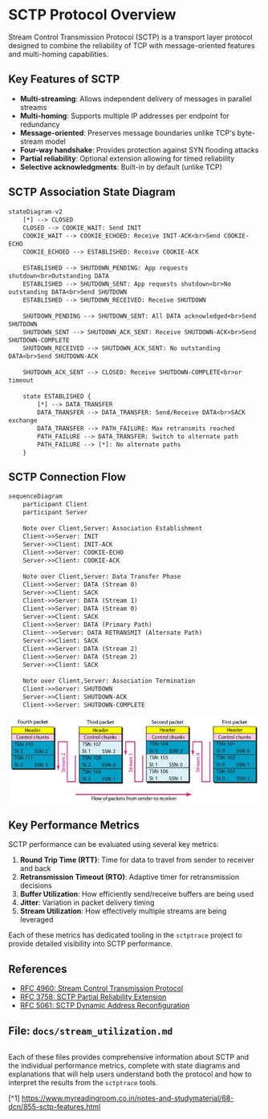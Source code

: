 # SCTP Protocol Overview

Stream Control Transmission Protocol (SCTP) is a transport layer protocol designed to combine the reliability of TCP with message-oriented features and multi-homing capabilities.

## Key Features of SCTP

- **Multi-streaming**: Allows independent delivery of messages in parallel streams
- **Multi-homing**: Supports multiple IP addresses per endpoint for redundancy
- **Message-oriented**: Preserves message boundaries unlike TCP's byte-stream model
- **Four-way handshake**: Provides protection against SYN flooding attacks
- **Partial reliability**: Optional extension allowing for timed reliability
- **Selective acknowledgments**: Built-in by default (unlike TCP)

## SCTP Association State Diagram

```mermaid
stateDiagram-v2
    [*] --> CLOSED
    CLOSED --> COOKIE_WAIT: Send INIT
    COOKIE_WAIT --> COOKIE_ECHOED: Receive INIT-ACK<br>Send COOKIE-ECHO
    COOKIE_ECHOED --> ESTABLISHED: Receive COOKIE-ACK
    
    ESTABLISHED --> SHUTDOWN_PENDING: App requests shutdown<br>Outstanding DATA
    ESTABLISHED --> SHUTDOWN_SENT: App requests shutdown<br>No outstanding DATA<br>Send SHUTDOWN
    ESTABLISHED --> SHUTDOWN_RECEIVED: Receive SHUTDOWN
    
    SHUTDOWN_PENDING --> SHUTDOWN_SENT: All DATA acknowledged<br>Send SHUTDOWN
    SHUTDOWN_SENT --> SHUTDOWN_ACK_SENT: Receive SHUTDOWN-ACK<br>Send SHUTDOWN-COMPLETE
    SHUTDOWN_RECEIVED --> SHUTDOWN_ACK_SENT: No outstanding DATA<br>Send SHUTDOWN-ACK
    
    SHUTDOWN_ACK_SENT --> CLOSED: Receive SHUTDOWN-COMPLETE<br>or timeout
    
    state ESTABLISHED {
        [*] --> DATA_TRANSFER
        DATA_TRANSFER --> DATA_TRANSFER: Send/Receive DATA<br>SACK exchange
        DATA_TRANSFER --> PATH_FAILURE: Max retransmits reached
        PATH_FAILURE --> DATA_TRANSFER: Switch to alternate path
        PATH_FAILURE --> [*]: No alternate paths
    }
```

## SCTP Connection Flow

```mermaid
sequenceDiagram
    participant Client
    participant Server
    
    Note over Client,Server: Association Establishment
    Client->>Server: INIT
    Server->>Client: INIT-ACK
    Client->>Server: COOKIE-ECHO
    Server->>Client: COOKIE-ACK
    
    Note over Client,Server: Data Transfer Phase
    Client->>Server: DATA (Stream 0)
    Server->>Client: SACK
    Client->>Server: DATA (Stream 1)
    Client->>Server: DATA (Stream 0)
    Server->>Client: SACK
    Client->>Server: DATA (Primary Path)
    Client-->>Server: DATA RETRANSMIT (Alternate Path)
    Server->>Client: SACK
    Client->>Server: DATA (Stream 2)
    Client->>Server: DATA (Stream 2)
    Server->>Client: SACK
    
    Note over Client,Server: Association Termination
    Client->>Server: SHUTDOWN
    Server->>Client: SHUTDOWN-ACK
    Client->>Server: SHUTDOWN-COMPLETE
```

![SCTP Packets Data Chunks](images/SCTP_Packets_Data%20Chunks.jpeg "SCTP Packets Data Chunks [^1]")

## Key Performance Metrics

SCTP performance can be evaluated using several key metrics:

1. **Round Trip Time (RTT)**: Time for data to travel from sender to receiver and back
2. **Retransmission Timeout (RTO)**: Adaptive timer for retransmission decisions
3. **Buffer Utilization**: How efficiently send/receive buffers are being used
4. **Jitter**: Variation in packet delivery timing
5. **Stream Utilization**: How effectively multiple streams are being leveraged

Each of these metrics has dedicated tooling in the `sctptrace` project to provide detailed visibility into SCTP performance.

## References

- [RFC 4960: Stream Control Transmission Protocol](https://tools.ietf.org/html/rfc4960)
- [RFC 3758: SCTP Partial Reliability Extension](https://tools.ietf.org/html/rfc3758)
- [RFC 5061: SCTP Dynamic Address Reconfiguration](https://tools.ietf.org/html/rfc5061)



## File: `docs/stream_utilization.md`

```markdown

```

Each of these files provides comprehensive information about SCTP and the individual performance metrics, complete with state diagrams and explanations that will help users understand both the protocol and how to interpret the results from the `sctptrace` tools.

[^1] https://www.myreadingroom.co.in/notes-and-studymaterial/68-dcn/855-sctp-features.html
